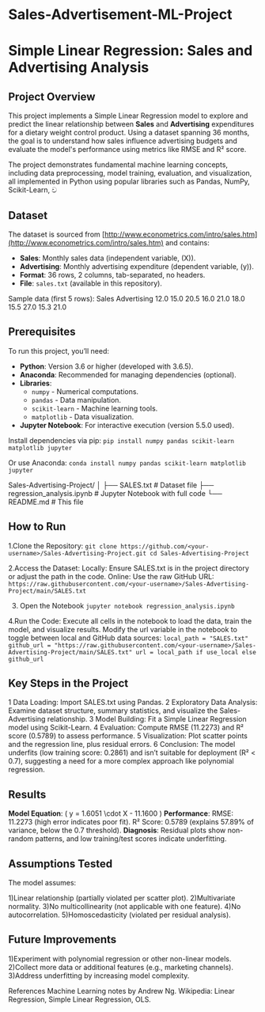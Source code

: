 # Sales-Advertisement-ML-Project
# Simple Linear Regression: Sales and Advertising Analysis

## Project Overview
This project implements a Simple Linear Regression model to explore and predict the linear relationship between **Sales** and **Advertising** expenditures for a dietary weight control product. Using a dataset spanning 36 months, the goal is to understand how sales influence advertising budgets and evaluate the model's performance using metrics like RMSE and R² score.

The project demonstrates fundamental machine learning concepts, including data preprocessing, model training, evaluation, and visualization, all implemented in Python using popular libraries such as Pandas, NumPy, Scikit-Learn, ව

## Dataset
The dataset is sourced from [http://www.econometrics.com/intro/sales.htm](http://www.econometrics.com/intro/sales.htm) and contains:
- **Sales**: Monthly sales data (independent variable, \(X\)).
- **Advertising**: Monthly advertising expenditure (dependent variable, \(y\)).
- **Format**: 36 rows, 2 columns, tab-separated, no headers.
- **File**: `sales.txt` (available in this repository).

Sample data (first 5 rows):
Sales  Advertising
12.0   15.0
20.5   16.0
21.0   18.0
15.5   27.0
15.3   21.0

## Prerequisites
To run this project, you’ll need:
- **Python**: Version 3.6 or higher (developed with 3.6.5).
- **Anaconda**: Recommended for managing dependencies (optional).
- **Libraries**:
  - `numpy` - Numerical computations.
  - `pandas` - Data manipulation.
  - `scikit-learn` - Machine learning tools.
  - `matplotlib` - Data visualization.
- **Jupyter Notebook**: For interactive execution (version 5.5.0 used).

Install dependencies via pip:
`pip install numpy pandas scikit-learn matplotlib jupyter`

Or use Anaconda:
`conda install numpy pandas scikit-learn matplotlib jupyter`

Sales-Advertising-Project/
│
├── SALES.txt              # Dataset file
├── regression_analysis.ipynb  # Jupyter Notebook with full code
└── README.md              # This file

## How to Run
1.Clone the Repository:
`git clone https://github.com/<your-username>/Sales-Advertising-Project.git
cd Sales-Advertising-Project`

2.Access the Dataset:
Locally: Ensure SALES.txt is in the project directory or adjust the path in the code.
Online: Use the raw GitHub URL:
`https://raw.githubusercontent.com/<your-username>/Sales-Advertising-Project/main/SALES.txt`

3. Open the Notebook
`jupyter notebook regression_analysis.ipynb`

4.Run the Code:
Execute all cells in the notebook to load the data, train the model, and visualize results.
Modify the url variable in the notebook to toggle between local and GitHub data sources:
`local_path = "SALES.txt"
github_url = "https://raw.githubusercontent.com/<your-username>/Sales-Advertising-Project/main/SALES.txt"
url = local_path if use_local else github_url`

## Key Steps in the Project
1 Data Loading: Import SALES.txt using Pandas.
2 Exploratory Data Analysis: Examine dataset structure, summary statistics, and visualize the Sales-Advertising relationship.
3 Model Building: Fit a Simple Linear Regression model using Scikit-Learn.
4 Evaluation: Compute RMSE (11.2273) and R² score (0.5789) to assess performance.
5 Visualization: Plot scatter points and the regression line, plus residual errors.
6 Conclusion: The model underfits (low training score: 0.2861) and isn’t suitable for deployment (R² < 0.7), suggesting a need for a more complex approach like polynomial regression.


## Results
**Model Equation**: ( y = 1.6051 \cdot X - 11.1600 )
**Performance**:
  RMSE: 11.2273 (high error indicates poor fit).
  R² Score: 0.5789 (explains 57.89% of variance, below the 0.7 threshold).
**Diagnosis**: Residual plots show non-random patterns, and low training/test scores indicate underfitting.

## Assumptions Tested
The model assumes:

  1)Linear relationship (partially violated per scatter plot).
  2)Multivariate normality.
  3)No multicollinearity (not applicable with one feature).
  4)No autocorrelation.
  5)Homoscedasticity (violated per residual analysis).
  
## Future Improvements
1)Experiment with polynomial regression or other non-linear models.
2)Collect more data or additional features (e.g., marketing channels).
3)Address underfitting by increasing model complexity.

References
Machine Learning notes by Andrew Ng.
Wikipedia: Linear Regression, Simple Linear Regression, OLS.
